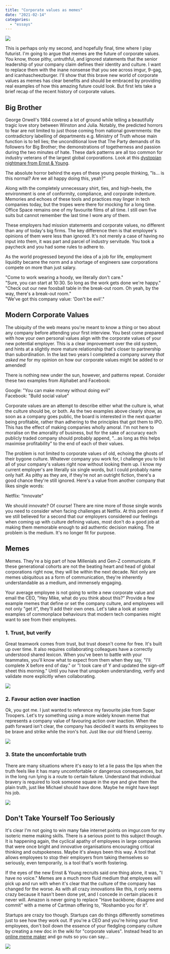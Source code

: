 ```yaml
---
title: "Corporate values as memes"
date: "2021-02-14"
categories: 
  - "essays"
---
```


![](../images/corporate-value-meme.jpg)

  

This is perhaps only my second, and hopefully final, time where I play futurist. I'm going to argue that memes are the future of corporate values. You know, those pithy, untruthful, and ignored statements that the senior leadership of your company claim defines their identity and culture. I want to replace them with the inane nonsense that you see across imgur, 9-gag, and icanhascheezburger. I'll show that this brave new world of corporate values as memes has clear benefits and should be embraced by providing real examples of how this amazing future could look. But first lets take a brief recap of the recent history of corporate values.

  

## Big Brother

George Orwell's 1984 covered a lot of ground while telling a beautifully tragic love story between Winston and Julia. Notably, the predicted horrors to fear are not limited to just those coming from national governments: the contradictory labelling of departments e.g. Ministry of Truth whose main function is to tell lies; the unconditional love that The Party demands of its followers for Big Brother; the demonstrations of togetherness and passion during the two minutes of hate. These dark patterns are all too common for industry veterans of the largest global corporations. Look at this [dystopian nightmare from Ernst & Young](https://www.youtube.com/watch?v=MaIq9o1H1yo).

  

The absolute horror behind the eyes of these young people thinking, "Is… is this normal? Are we all happy doing this, yeah?"

  

Along with the completely unnecessary shirt, ties, and high-heels, the environment is one of conformity, compliance, and corporate indenture. Memories and echoes of these tools and practices may linger in tech companies today, but the tropes were there for mocking for a long time. Office Space remains one of my favourite films of all time. I still own five suits but cannot remember the last time I wore any of them.

  

These employers had mission statements and corporate values, no different than any of today's big firms. The key difference then is that employee's opinions of them were less than ignored. It's not merely a case of having no input into them, it was part and parcel of industry servitude. You took a paycheck and you had some rules to adhere to.

  

As the world progressed beyond the idea of a job for life, employment liquidity became the norm and a shortage of engineers saw corporations compete on more than just salary.

  

"Come to work wearing a hoody, we literally don't care."  
"Sure, you can start at 10:30. So long as the work gets done we're happy."  
"Check out our new foosball table in the break-out room. Oh yeah, by the way, there's a break-out room."  
"We've got this company value: 'Don't be evil'."

  

## Modern Corporate Values

The ubiquity of the web means you're meant to know a thing or two about any company before attending your first interview. You best come prepared with how your own personal values align with the corporate values of your new potential employer. This is a clear improvement over the old system, and hints at a slightly more mature relationship that's closer to partnership than subordination. In the last two years I completed a company survey _that asked me_ for my opinion on how our corporate values might be added to or amended!

  

There is nothing new under the sun, however, and patterns repeat. Consider these two examples from Alphabet and Facebook:

  

Google: "You can make money without doing evil"  
Facebook: "Build social value"

  

Corporate values are an attempt to describe either what the culture is, what the culture should be, or both. As the two examples above clearly show, as soon as a company goes public, the board is interested in the next quarter being profitable, rather than adhering to the principles that got them to IPO. This has the effect of making companies wholly amoral. I'm not here to moralise on the amorality of business, but for the sake of accuracy each publicly traded company should probably append, "…as long as this helps maximise profitability" to the end of each of their values.

  

The problem is not limited to corporate values of old, echoing the ghosts of their bygone culture. Whatever company you work for, I challenge you to list all of your company's values right now without looking them up. I know my current employer's are literally six single words, but I could probably name only half. As pithy as they are, if they're not an outright fiction, there's a good chance they're still ignored. Here's a value from another company that likes single words:

  

Netflix: "Innovate"

  

We should innovate? Of course! There are nine more of those single words you need to consider when facing challenges at Netflix. At this point even if we still believed for a second that our employers considered our feelings when coming up with culture defining values, most don't do a good job at making them memorable enough to aid authentic decision making. The problem is the medium. It's no longer fit for purpose.

  

## Memes

Memes. They're a big part of how Millenials and Gen-Z communicate. If these generational cohorts are not the beating heart and head of global corporations right now, they will be within the next decade. Not only are memes ubiquitous as a form of communication, they're inherently understandable as a medium, and immensely engaging.

  

Your average employee is not going to write a new corporate value and email the CEO, "Hey Mike, what do you think about this?" Provide a few example memes that define or set the company culture, and employees will not only "get it", they'll add their own ones. Let's take a look at some examples of commonplace behaviours that modern tech companies might want to see from their employees.

  

### 1\. Trust, but verify

Great teamwork comes from trust, but trust doesn't come for free. It's built up over time. It also requires collaborating colleagues have a correctly understood shared lexicon. When you've been to battle with your teammates, you'll know what to expect from them when they say, "I'll complete X before end of day." or "I took care of Y and updated the sign-off sheet this morning." Until you have that unspoken understanding, verify and validate more explicitly when collaborating.

  

![](../images/super-troopers-meme.jpg)

  

### 2\. Favour action over inaction

Ok, you got me. I just wanted to reference my favourite joke from Super Troopers. Let's try something using a more widely known meme that represents a company value of favouring action over inaction. When the path forward isn't clear, the company has decided it wants its employees to be brave and strike while the iron's hot. Just like our old friend Leeroy.

  

![](../images/leeroy-jenkins-meme.jpg)

  

### 3\. State the uncomfortable truth

There are many situations where it's easy to let a lie pass the lips when the truth feels like it has many uncomfortable or dangerous consequences, but in the long run lying is a route to certain failure. Understand that individual bravery is required to look someone square in the eye and give them the plain truth, just like Michael should have done. Maybe he might have kept his job.

  

![](../images/office-space-meme.jpg)

  

## Don't Take Yourself Too Seriously

It's clear I'm not going to win many fake internet points on imgur.com for my isoteric meme making skills. There is a serious point to this subject though. It is happening again, the cyclical apathy of employees in large companies that were once bright and innovative organisations encouraging critical thinking and outspokeness. Maybe it's always been this way. A tool that allows employees to stop their employers from taking themselves so seriously, even temporarily, is a tool that's worth fostering.

  

If the eyes of the new Ernst & Young recruits said one thing alone, it was, "I have no voice." Memes are a much more fluid medium that employees will pick up and run with when it's clear that the culture of the company has changed for the worse. As with all crazy innovations like this, it only seems crazy because it hasn't been done yet, and I concede in certain places it never will. Amazon is never going to replace "Have backbone; disagree and commit" with a meme of Cartman offering to, "Roshambo you for it".

  

Startups are crazy too though. Startups can do things differently sometimes just to see how they work out. If you're a CEO and you're hiring your first employees, don't boil down the essence of your fledgling company culture by creating a new doc in the wiki for "corporate values". Instead head to an [online meme maker](https://memebetter.com/) and go nuts so you can say...

  

![](../images/success-kid-meme.jpg)
